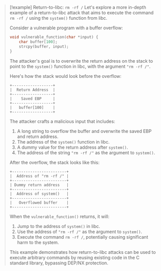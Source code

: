> [!example] Return-to-libc: `rm -rf /`
> Let's explore a more in-depth example of a return-to-libc attack that aims to execute the command `rm -rf /` using the `system()` function from libc.
> 
> Consider a vulnerable program with a buffer overflow:
> ```c
> void vulnerable_function(char *input) {
>     char buffer[100];
>     strcpy(buffer, input);
> }
> ```
> 
> The attacker's goal is to overwrite the return address on the stack to point to the `system()` function in libc, with the argument `"rm -rf /"`.
> 
> Here's how the stack would look before the overflow:
> ```
> +------------------+
> |  Return Address  |
> +------------------+
> |    Saved EBP     |
> +------------------+
> |   buffer[100]    |
> +------------------+
> ```
> 
> The attacker crafts a malicious input that includes:
> 1. A long string to overflow the buffer and overwrite the saved EBP and return address.
> 2. The address of the `system()` function in libc.
> 3. A dummy value for the return address after `system()`.
> 4. The address of the string `"rm -rf /"` as the argument to `system()`.
> 
> After the overflow, the stack looks like this:
> ```
> +------------------------+
> |  Address of "rm -rf /" |
> +------------------------+
> | Dummy return address   |
> +------------------------+
> |  Address of system()   |
> +------------------------+
> |   Overflowed buffer    |
> +------------------------+
> ```
> 
> When the `vulnerable_function()` returns, it will:
> 1. Jump to the address of `system()` in libc.
> 2. Use the address of `"rm -rf /"` as the argument to `system()`.
> 3. Execute the command `rm -rf /`, potentially causing significant harm to the system.
> 
> This example demonstrates how return-to-libc attacks can be used to execute arbitrary commands by reusing existing code in the C standard library, bypassing DEP/NX protection.


